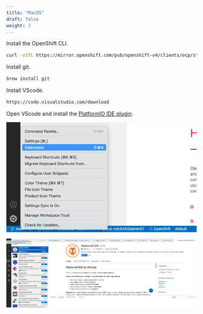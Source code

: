 ```yaml
---
title: "MacOS"
draft: false
weight: 3
---
```


Install the OpenShift CLI.

```sh
curl -sSfL https://mirror.openshift.com/pub/openshift-v4/clients/ocp/stable/openshift-client-mac.tar.gz | tar -zx -C /usr/local/bin oc kubectl
```

Install git.

```sh
brew install git
```

Install VScode.

```sh
https://code.visualstudio.com/download
```

Open VScode and install the [PlatformIO IDE plugin](https://docs.platformio.org/en/latest/integration/ide/).

![Install1](/images/install_platformio_1.png)

![Install2](/images/install_platformio_2.png)